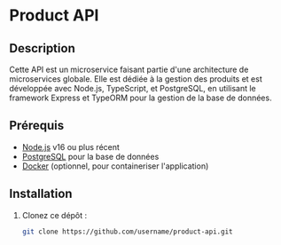 # Product API

## Description

Cette API est un microservice faisant partie d'une architecture de microservices globale. Elle est dédiée à la gestion des produits et est développée avec Node.js, TypeScript, et PostgreSQL, en utilisant le framework Express et TypeORM pour la gestion de la base de données.

## Prérequis

- [Node.js](https://nodejs.org/) v16 ou plus récent
- [PostgreSQL](https://www.postgresql.org/) pour la base de données
- [Docker](https://www.docker.com/) (optionnel, pour containeriser l'application)

## Installation

1. Clonez ce dépôt :
   ```bash
   git clone https://github.com/username/product-api.git
   ```
